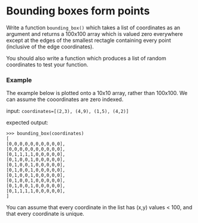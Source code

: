 # Bounding boxes form points

Write a function `bounding_box()` which takes a list of coordinates as an argument and returns a 100x100 array which is valued zero everywhere except at the edges of the smallest rectagle containing every point (inclusive of the edge coordinates). 

You should also write a function which produces a list of random coordinates to test your function. 
### Example 
The example below is plotted onto a 10x10 array, rather than 100x100. We can assume the cooordinates are zero indexed.

input:
`coordinates=[(2,3), (4,9), (1,5), (4,2)]`

expected output:
```
>>> bounding_box(coordinates)
[
[0,0,0,0,0,0,0,0,0,0],
[0,0,0,0,0,0,0,0,0,0],
[0,1,1,1,1,0,0,0,0,0],
[0,1,0,0,1,0,0,0,0,0],
[0,1,0,0,1,0,0,0,0,0],
[0,1,0,0,1,0,0,0,0,0],
[0,1,0,0,1,0,0,0,0,0],
[0,1,0,0,1,0,0,0,0,0],
[0,1,0,0,1,0,0,0,0,0],
[0,1,1,1,1,0,0,0,0,0],
]
```
You can assume that every coordinate in the list has (x,y) values < 100, and that every coordinate is unique. 
